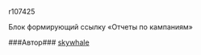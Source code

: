 r107425

Блок формирующий ссылку «Отчеты по кампаниям»

###Автор###
[skywhale](https://staff.yandex-team.ru/skywhale)
